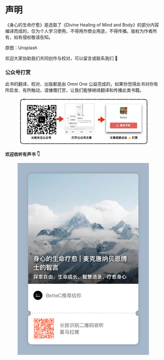 # 声明

《身心的生命疗愈》是选取了《Divine Healing of Mind and Body》的部分内容编译而成的，仅为个人学习使用，不得用作商业用途，不得传播。版权为作者所有，如有侵权敬请告知。

原图：Unsplash

欢迎大家协助我们共同创作与校对，可以留言或联系我们 🙏

### 公众号打赏

此书的翻译、校对、出版都是由 Omni One 公益完成的，如果你觉得此书对你有所启发、有所触动，请慷慨打赏，让我们能够继续翻译和传播此类书籍。

<figure><img src=".gitbook/assets/Screen Shot 2022-12-24 at 6.32.43 PM.png" alt=""><figcaption></figcaption></figure>

**欢迎收听有声书 👇**

<figure><img src=".gitbook/assets/音频分享.JPG" alt=""><figcaption></figcaption></figure>
